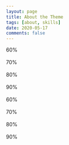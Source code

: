 ```yaml
---
layout: page
title: About the Theme
tags: [about, skills]
date: 2020-05-17
comments: false
---
```

    
<div class="row">
  <div class="column">
    <div class="progress-bar-60">
      <div><span>60%</span></div>
    </div>
    <BR>
    <div class="progress-bar-70">
      <div><span>70%</span></div>
    </div>
    <BR>
    <div class="progress-bar-80">
      <div><span>80%</span></div>
    </div>
    <BR>
    <div class="progress-bar-90">
      <div><span>90%</span></div>
    </div>
      </div>
  <div class="column-mid"><BR></div>
  <div class="column">
    <div class="progress-bar-60">
      <div><span>60%</span></div>
    </div>
    <BR>
    <div class="progress-bar-70">
      <div><span>70%</span></div>
    </div>
    <BR>
    <div class="progress-bar-80">
      <div><span>80%</span></div>
    </div>
    <BR>
    <div class="progress-bar-90">
      <div><span>90%</span></div>
    </div>
      </div>
</div>


